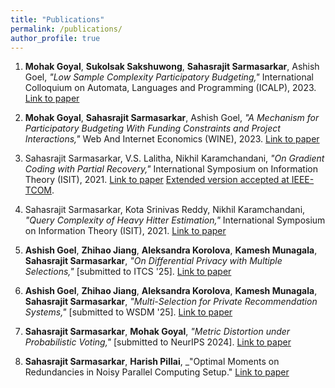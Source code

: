 ```yaml
---
title: "Publications"
permalink: /publications/
author_profile: true
---
```


<!-- 1. S. Sarmasarkar, K.S. Reddy and N. Karamchandani  "Query Complexity of Heavy-Hitter distribution", International Symposium on Information Theory, 2021 [[Paper]](https://arxiv.org/abs/2005.14425)

2. S. Sarmasarkar, V.Lalitha and N. Karamchandani "On Gradient Coding with Partial Recovery", International Symposium on Information Theory, 2021 [[Paper]](https://arxiv.org/abs/2102.10163)

 -->

 1. **Mohak Goyal**, **Sukolsak Sakshuwong**, **Sahasrajit Sarmasarkar**, Ashish Goel, _"Low Sample Complexity Participatory Budgeting,"_ International Colloquium on Automata, Languages and Programming (ICALP), 2023. [Link to paper](https://arxiv.org/abs/2302.05810)

2. **Mohak Goyal**, **Sahasrajit Sarmasarkar**, Ashish Goel, _"A Mechanism for Participatory Budgeting With Funding Constraints and Project Interactions,"_ Web And Internet Economics (WINE), 2023. [Link to paper](https://arxiv.org/pdf/2305.11296.pdf)

3. Sahasrajit Sarmasarkar, V.S. Lalitha, Nikhil Karamchandani, _"On Gradient Coding with Partial Recovery,"_ International Symposium on Information Theory (ISIT), 2021. [Link to paper](https://arxiv.org/abs/2102.10163) [Extended version accepted at IEEE-TCOM](https://ieeexplore.ieee.org/xpl/RecentIssue.jsp?punumber=26).

4. Sahasrajit Sarmasarkar, Kota Srinivas Reddy, Nikhil Karamchandani, _"Query Complexity of Heavy Hitter Estimation,"_ International Symposium on Information Theory (ISIT), 2021. [Link to paper](https://arxiv.org/pdf/2005.14425.pdf)


5. **Ashish Goel**, **Zhihao Jiang**, **Aleksandra Korolova**, **Kamesh Munagala**, **Sahasrajit Sarmasarkar**, _"On Differential Privacy with Multiple Selections,"_ [submitted to ITCS '25]. [Link to paper](https://arxiv.org/abs/2407.14641)

6. **Ashish Goel**, **Zhihao Jiang**, **Aleksandra Korolova**, **Kamesh Munagala**, **Sahasrajit Sarmasarkar**, _"Multi-Selection for Private Recommendation Systems,"_ [submitted to WSDM '25]. [Link to paper](https://drive.google.com/file/d/1qE1O2IMk8NjvMG_4jZIUqcdPhbB6Aoai/view?usp=sharing)

7. **Sahasrajit Sarmasarkar**, **Mohak Goyal**, _"Metric Distortion under Probabilistic Voting,"_ [submitted to NeurIPS 2024]. [Link to paper](https://arxiv.org/abs/2405.14223)

8. **Sahasrajit Sarmasarkar**, **Harish Pillai**, _"Optimal Moments on Redundancies in Noisy Parallel Computing Setup." [Link to paper](https://arxiv.org/abs/2402.12584)
